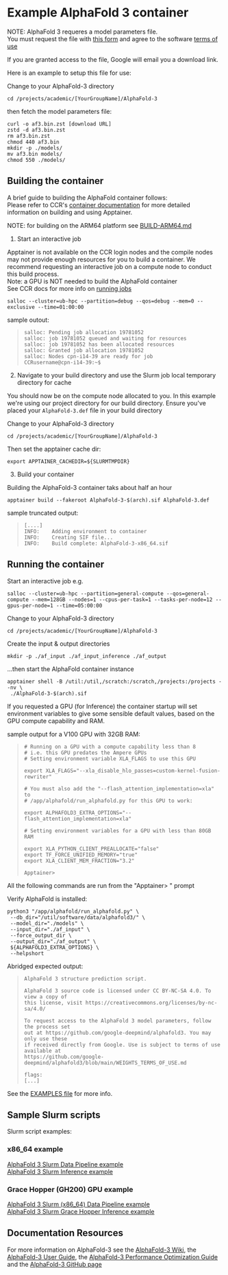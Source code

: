 # Example AlphaFold 3 container

NOTE:
AlphaFold 3 requeres a model parameters file.  
You must request the file with [this form](https://forms.gle/svvpY4u2jsHEwWYS6) and agree to the software [terms of use](https://github.com/google-deepmind/alphafold3/blob/main/WEIGHTS_TERMS_OF_USE.md)

If you are granted access to the file, Google will email you a download link.

Here is an example to setup this file for use:

Change to your AlphaFold-3 directory

```
cd /projects/academic/[YourGroupName]/AlphaFold-3
```

then fetch the model parameters file:

```
curl -o af3.bin.zst [download URL]
zstd -d af3.bin.zst
rm af3.bin.zst
chmod 440 af3.bin
mkdir -p ./models/
mv af3.bin models/
chmod 550 ./models/
```


## Building the container

A brief guide to building the AlphaFold container follows:<br/>
Please refer to CCR's [container documentation](https://docs.ccr.buffalo.edu/en/latest/howto/containerization/) for more detailed information on building and using Apptainer.

NOTE: for building on the ARM64 platform see [BUILD-ARM64.md](./BUILD-ARM64.md)

1. Start an interactive job

Apptainer is not available on the CCR login nodes and the compile nodes may not provide enough resources for you to build a container.  We recommend requesting an interactive job on a compute node to conduct this build process.<br/>
Note: a GPU is NOT needed to build the AlphaFold container<br/>
See CCR docs for more info on [running jobs](https://docs.ccr.buffalo.edu/en/latest/hpc/jobs/#interactive-job-submission)

```
salloc --cluster=ub-hpc --partition=debug --qos=debug --mem=0 --exclusive --time=01:00:00
```

sample outout:

> ```
> salloc: Pending job allocation 19781052
> salloc: job 19781052 queued and waiting for resources
> salloc: job 19781052 has been allocated resources
> salloc: Granted job allocation 19781052
> salloc: Nodes cpn-i14-39 are ready for job
> CCRusername@cpn-i14-39:~$ 
> ```

2. Navigate to your build directory and use the Slurm job local temporary directory for cache

You should now be on the compute node allocated to you.  In this example we're using our project directory for our build directory.  Ensure you've placed your `AlphaFold-3.def` file in your build directory

Change to your AlphaFold-3 directory

```
cd /projects/academic/[YourGroupName]/AlphaFold-3
```

Then set the apptainer cache dir:

```
export APPTAINER_CACHEDIR=${SLURMTMPDIR}
```

3. Build your container

Building the AlphaFold-3 container taks about half an hour

```
apptainer build --fakeroot AlphaFold-3-$(arch).sif AlphaFold-3.def
```

sample truncated output:

> ```
> [....]
> INFO:    Adding environment to container
> INFO:    Creating SIF file...
> INFO:    Build complete: AlphaFold-3-x86_64.sif
> ```

## Running the container

Start an interactive job e.g.

```
salloc --cluster=ub-hpc --partition=general-compute --qos=general-compute --mem=128GB --nodes=1 --cpus-per-task=1 --tasks-per-node=12 --gpus-per-node=1 --time=05:00:00
```

Change to your AlphaFold-3 directory

```
cd /projects/academic/[YourGroupName]/AlphaFold-3
```

Create the input & output directories

```
mkdir -p ./af_input ./af_input_inference ./af_output
```

...then start the AlphaFold container instance

```
apptainer shell -B /util:/util,/scratch:/scratch,/projects:/projects --nv \
 ./AlphaFold-3-$(arch).sif
```

If you requested a GPU (for Inference) the container startup will set
environment variables to give some sensible default values, based on the
GPU compute capability and RAM.

sample output for a V100 GPU with 32GB RAM:

> ```
> # Running on a GPU with a compute capability less than 8
> # i.e. this GPU predates the Ampere GPUs
> # Setting environment variable XLA_FLAGS to use this GPU
> 
> export XLA_FLAGS="--xla_disable_hlo_passes=custom-kernel-fusion-rewriter"
> 
> # You must also add the "--flash_attention_implementation=xla" to
> # /app/alphafold/run_alphafold.py for this GPU to work:
> 
> export ALPHAFOLD3_EXTRA_OPTIONS="--flash_attention_implementation=xla"
> 
> # Setting environment variables for a GPU with less than 80GB RAM
> 
> export XLA_PYTHON_CLIENT_PREALLOCATE="false"
> export TF_FORCE_UNIFIED_MEMORY="true"
> export XLA_CLIENT_MEM_FRACTION="3.2"
> 
> Apptainer>
> ```

All the following commands are run from the "Apptainer> " prompt

Verify AlphaFold is installed:

```
python3 "/app/alphafold/run_alphafold.py" \
 --db_dir="/util/software/data/alphafold3/" \
 --model_dir="./models" \
 --input_dir="./af_input" \
 --force_output_dir \
 --output_dir="./af_output" \
 ${ALPHAFOLD3_EXTRA_OPTIONS} \
 --helpshort
```

Abridged expected output:

> ```
> AlphaFold 3 structure prediction script.
> 
> AlphaFold 3 source code is licensed under CC BY-NC-SA 4.0. To view a copy of
> this license, visit https://creativecommons.org/licenses/by-nc-sa/4.0/
> 
> To request access to the AlphaFold 3 model parameters, follow the process set
> out at https://github.com/google-deepmind/alphafold3. You may only use these
> if received directly from Google. Use is subject to terms of use available at
> https://github.com/google-deepmind/alphafold3/blob/main/WEIGHTS_TERMS_OF_USE.md
> 
> flags:
> [...]
> ```

See the [EXAMPLES file](./EXAMPLES.md) for more info.

## Sample Slurm scripts

Slurm script examples:

### x86_64 example
[AlphaFold 3 Slurm Data Pipeline example](https://raw.githubusercontent.com/tonykew/ccr-examples/refs/heads/AlphaFold-3/containers/2_ApplicationSpecific/AlphaFold-3/slurm_AlphaFold-3_Data_Pipeline_example.bash)  
[AlphaFold 3 Slurm Inference example](https://raw.githubusercontent.com/tonykew/ccr-examples/refs/heads/AlphaFold-3/containers/2_ApplicationSpecific/AlphaFold-3/slurm_AlphaFold-3_Inference_example.bash)

### Grace Hopper (GH200) GPU example
[AlphaFold 3 Slurm (x86_64) Data Pipeline example](https://raw.githubusercontent.com/tonykew/ccr-examples/refs/heads/AlphaFold-3/containers/2_ApplicationSpecific/AlphaFold-3/slurm_GH200_AlphaFold-3_Data_Pipeline_example.bash)  
[AlphaFold 3 Slurm Grace Hopper Inference example](https://raw.githubusercontent.com/tonykew/ccr-examples/refs/heads/AlphaFold-3/containers/2_ApplicationSpecific/AlphaFold-3/slurm_GH200_AlphaFold-3_Inference_example.bash)


## Documentation Resources

For more information on AlphaFold-3 see the [AlphaFold-3 Wiki](https://deepwiki.com/google-deepmind/alphafold3/1-overview), the [AlphaFold-3 User Guide](https://deepwiki.com/google-deepmind/alphafold3/3-user-guide),
the [AlphaFold-3 Performance Optimization Guide](https://deepwiki.com/google-deepmind/alphafold3/8-performance-optimization) and the [AlphaFold-3 GitHub page](https://github.com/google-deepmind/alphafold3)


